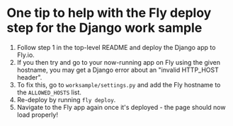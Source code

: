 # One tip to help with the Fly deploy step for the Django work sample

1. Follow step 1 in the top-level README and deploy the Django app to Fly.io.
2. If you then try and go to your now-running app on Fly using the given hostname, you may get a Django error about an "invalid HTTP_HOST header".
3. To fix this, go to `worksample/settings.py` and add the Fly hostname to the `ALLOWED_HOSTS` list.
4. Re-deploy by running `fly deploy`.
5. Navigate to the Fly app again once it's deployed - the page should now load properly!
